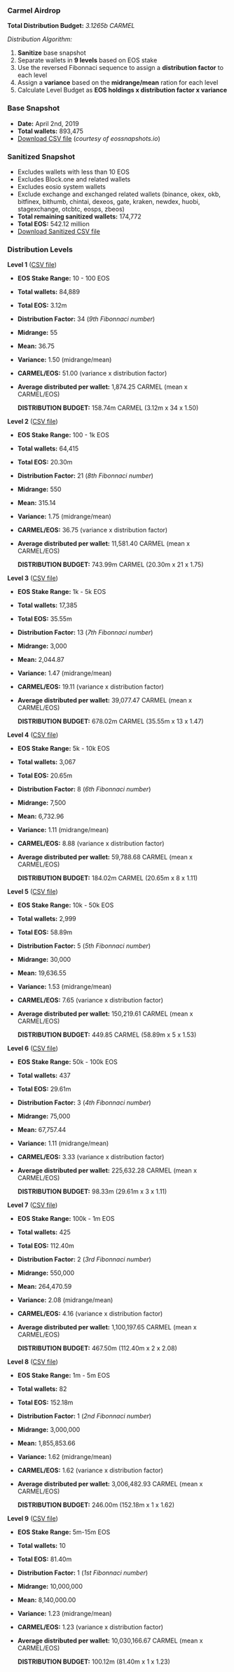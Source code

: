 ### Carmel Airdrop

**Total Distribution Budget:** *3.1265b CARMEL*

*Distribution Algorithm:*

1. **Sanitize** base snapshot
2. Separate wallets in **9 levels** based on EOS stake
3. Use the reversed Fibonnaci sequence to assign a **distribution factor** to each level
4. Assign a **variance** based on the **midrange/mean** ration for each level
5. Calculate Level Budget as **EOS holdings x distribution factor x variance**

### Base Snapshot
* **Date:** April 2nd, 2019
* **Total wallets:** 893,475
* [Download CSV file](https://www.eossnapshots.io/data/2019-04/20190402_account_snapshot.csv) (*courtesy of eossnapshots.io*)

### Sanitized Snapshot
* Excludes wallets with less than 10 EOS
* Excludes Block.one and related wallets
* Excludes eosio system wallets
* Exclude exchange and exchanged related wallets (binance, okex, okb, bitfinex, bithumb, chintai, dexeos, gate, kraken, newdex, huobi, stagexchange, otcbtc, eosps, zbeos)
* **Total remaining sanitized wallets:** 174,772
* **Total EOS:** 542.12 million
* [Download Sanitized CSV file](http://files.carmel.io/snapshots/eos_snapshot_20190402.sorted.csv)

### Distribution Levels

**Level 1** ([CSV file](http://files.carmel.io/snapshots/eos_snapshot_20190402_level1.sorted.csv))

* **EOS Stake Range:** 10 - 100 EOS
* **Total wallets:** 84,889
* **Total EOS:** 3.12m
* **Distribution Factor:** 34 (*9th Fibonnaci number*)
* **Midrange:** 55
* **Mean:** 36.75
* **Variance:** 1.50 (midrange/mean)
* **CARMEL/EOS:** 51.00 (variance x distribution factor)
* **Average distributed per wallet:** 1,874.25 CARMEL (mean x CARMEL/EOS)

  **DISTRIBUTION BUDGET:** 158.74m CARMEL (3.12m x 34 x 1.50)

**Level 2** ([CSV file](http://files.carmel.io/snapshots/eos_snapshot_20190402_level2.sorted.csv))

* **EOS Stake Range:** 100 - 1k EOS
* **Total wallets:** 64,415
* **Total EOS:** 20.30m
* **Distribution Factor:** 21 (*8th Fibonnaci number*)
* **Midrange:** 550
* **Mean:** 315.14
* **Variance:** 1.75 (midrange/mean)
* **CARMEL/EOS:** 36.75 (variance x distribution factor)
* **Average distributed per wallet:** 11,581.40 CARMEL (mean x CARMEL/EOS)

  **DISTRIBUTION BUDGET:** 743.99m CARMEL (20.30m x 21 x 1.75)

**Level 3** ([CSV file](http://files.carmel.io/snapshots/eos_snapshot_20190402_level3.sorted.csv))

* **EOS Stake Range:** 1k - 5k EOS
* **Total wallets:** 17,385
* **Total EOS:** 35.55m
* **Distribution Factor:** 13 (*7th Fibonnaci number*)
* **Midrange:** 3,000
* **Mean:** 2,044.87
* **Variance:** 1.47 (midrange/mean)
* **CARMEL/EOS:** 19.11 (variance x distribution factor)
* **Average distributed per wallet:** 39,077.47 CARMEL (mean x CARMEL/EOS)

  **DISTRIBUTION BUDGET:** 678.02m CARMEL (35.55m x 13 x 1.47)

**Level 4** ([CSV file](http://files.carmel.io/snapshots/eos_snapshot_20190402_level4.sorted.csv))

* **EOS Stake Range:** 5k - 10k EOS
* **Total wallets:** 3,067
* **Total EOS:** 20.65m
* **Distribution Factor:** 8 (*6th Fibonnaci number*)
* **Midrange:** 7,500
* **Mean:** 6,732.96
* **Variance:** 1.11 (midrange/mean)
* **CARMEL/EOS:** 8.88 (variance x distribution factor)
* **Average distributed per wallet:** 59,788.68 CARMEL (mean x CARMEL/EOS)

  **DISTRIBUTION BUDGET:** 184.02m CARMEL (20.65m x 8 x 1.11)

**Level 5** ([CSV file](http://files.carmel.io/snapshots/eos_snapshot_20190402_level5.sorted.csv))

* **EOS Stake Range:** 10k - 50k EOS
* **Total wallets:** 2,999
* **Total EOS:** 58.89m
* **Distribution Factor:** 5 (*5th Fibonnaci number*)
* **Midrange:** 30,000
* **Mean:** 19,636.55
* **Variance:** 1.53 (midrange/mean)
* **CARMEL/EOS:** 7.65 (variance x distribution factor)
* **Average distributed per wallet:** 150,219.61 CARMEL (mean x CARMEL/EOS)

  **DISTRIBUTION BUDGET:** 449.85 CARMEL (58.89m x 5 x 1.53)

**Level 6** ([CSV file](http://files.carmel.io/snapshots/eos_snapshot_20190402_level6.sorted.csv))

* **EOS Stake Range:** 50k - 100k EOS
* **Total wallets:** 437
* **Total EOS:** 29.61m
* **Distribution Factor:** 3 (*4th Fibonnaci number*)
* **Midrange:** 75,000
* **Mean:** 67,757.44
* **Variance:** 1.11 (midrange/mean)
* **CARMEL/EOS:** 3.33 (variance x distribution factor)
* **Average distributed per wallet:** 225,632.28 CARMEL (mean x CARMEL/EOS)

  **DISTRIBUTION BUDGET:** 98.33m (29.61m x 3 x 1.11)

**Level 7** ([CSV file](http://files.carmel.io/snapshots/eos_snapshot_20190402_level7.sorted.csv))

* **EOS Stake Range:** 100k - 1m EOS
* **Total wallets:** 425
* **Total EOS:** 112.40m
* **Distribution Factor:** 2 (*3rd Fibonnaci number*)
* **Midrange:** 550,000
* **Mean:** 264,470.59
* **Variance:** 2.08 (midrange/mean)
* **CARMEL/EOS:** 4.16 (variance x distribution factor)
* **Average distributed per wallet:** 1,100,197.65 CARMEL (mean x CARMEL/EOS)

  **DISTRIBUTION BUDGET:** 467.50m (112.40m x 2 x 2.08)

**Level 8** ([CSV file](http://files.carmel.io/snapshots/eos_snapshot_20190402_level8.sorted.csv))

* **EOS Stake Range:** 1m - 5m EOS
* **Total wallets:** 82
* **Total EOS:** 152.18m
* **Distribution Factor:** 1 (*2nd Fibonnaci number*)
* **Midrange:** 3,000,000
* **Mean:** 1,855,853.66
* **Variance:** 1.62 (midrange/mean)
* **CARMEL/EOS:** 1.62 (variance x distribution factor)
* **Average distributed per wallet:** 3,006,482.93 CARMEL (mean x CARMEL/EOS)

  **DISTRIBUTION BUDGET:** 246.00m (152.18m x 1 x 1.62)

**Level 9** ([CSV file](http://files.carmel.io/snapshots/eos_snapshot_20190402_level9.sorted.csv))

* **EOS Stake Range:** 5m-15m EOS
* **Total wallets:** 10
* **Total EOS:** 81.40m
* **Distribution Factor:** 1 (*1st Fibonnaci number*)
* **Midrange:** 10,000,000
* **Mean:** 8,140,000.00
* **Variance:** 1.23 (midrange/mean)
* **CARMEL/EOS:** 1.23 (variance x distribution factor)
* **Average distributed per wallet:** 10,030,166.67 CARMEL (mean x CARMEL/EOS)

  **DISTRIBUTION BUDGET:** 100.12m (81.40m x 1 x 1.23)
